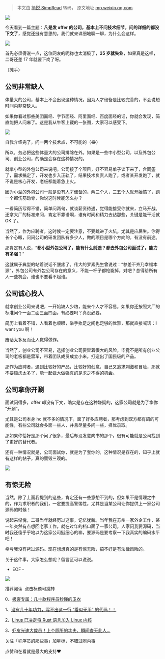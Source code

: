> 本文由 [简悦 SimpRead](http://ksria.com/simpread/) 转码， 原文地址 [mp.weixin.qq.com](https://mp.weixin.qq.com/s/wMXEZtZwhOwcAp4eD6OGwQ)

![](https://mmbiz.qpic.cn/mmbiz_jpg/LGh7bn8KbYC6dEpbeKIFb8TeLM2RB7psibNfkax3hUfQakMzkw51a1QFbFIjcfL5ibsQedlmy2NStXiccRZV822bg/640?wx_fmt=jpeg)  

今天看到一篇主题：**凡是发 offer 的公司，基本上不问技术细节，问的详细的都没下文了**，感觉还挺有意思的，我们就来详细地聊一聊，为什么会这样。

![](https://mmbiz.qpic.cn/mmbiz_png/z40lCFUAHpl9sP9wvjsK2JVCyLv4SnlWTq8Ty5F9a7gG1QxgBApNR8VwoYA7cONKMfhyv7HhAWC0VqFHb0A42g/640?wx_fmt=png)

首先必须得说一点，这位网友的昵称也太消极了，**35 岁就失业**，如果真是这样，二哥还差 17 年就要下岗了呀。

（摊手）

公司非常缺人
------

体量大的公司，基本上不会出现这种情况，因为人才储备是比较完善的，不会说短时间内非常缺人。

如果你看过那些美团面经、字节面经、阿里面经、百度面经的话，你就会发现，简直能把人问麻了。这是我从牛客上截的一张图，大家可以感受下。

![](https://mmbiz.qpic.cn/mmbiz_png/z40lCFUAHpl9sP9wvjsK2JVCyLv4SnlWNYtXpdIhBx4QLKRYiawHUibcEVK1al7hl9Qtu5rozIialQiavQcJhJhp0g/640?wx_fmt=png)

自我介绍完了，问一两个技术点，不可能的（😂）

所以，务必把这些体量大的公司排除在外。如果是一些中小型公司，以及外包公司、创业公司，的确是会存在这种情况的。

就拿小型的外包公司来说吧。公司接了个项目，好不容易单子谈下来了，合同签了，需求搞定了，开发也步入正轨了，结果技术负责人跑了，或者某开发跑了，就不说是核心开发，老板都能着急上火。

因为小型的外包公司一般是没有人才储备的，两三个人，三五个人就开始搞了，跑一个都伤筋动骨，你说这时候能怎么办？

一看简历写得不错，简单问两句，就谈薪资待遇，觉得能接受你就来，立马开战。还拿大厂的标准来问，肯定不靠谱啊，谁有时间和精力去钻那些，关键是能干活就 OK 了。

当然了，作为应聘者，这时候一定要注意，不要跳进了火坑，尤其是应届生。你得长个心眼，问问公司的研发团队有多少人，做的项目是哪个方向的，有没有前途。

那肯定有人说，“**都小型外包公司了，能有什么前途？都去外包公司面试了，能力有多强**？”

这就属于典型的站着说话不腰疼了。伟大的罗素先生曾说过：“参差不齐乃幸福本源”，外包公司有外包公司存在的意义，不能一杆子都枪毙掉，对吧？总得给所有人一些机会，谁也不要看不起谁。

公司诚心找人
------

就拿创业公司来说吧，一开始缺人少粮，能来个人才不容易，如果你还按照大厂的标准问个一面二面三面四面，有必要吗？真没必要。

简历上看着不错，人看着也顺眼，举手抬足之间也足够的优雅，那就直接喊话：I want you 啊！

废话太多反而让人觉得做作。

当然了，创业公司不容易，选择创业公司要冒着很大的风险，毕竟不是所有创业公司的老板都是雷军，带着团队成员成立小米，打造出了国民级的产品。

那作为应聘者，遇到比较好的产品，比较好的创意，自己又追求刺激和冒险，那就不要顾虑太多了，能一起做大做强真的是求之不得的机会。

公司拿你开涮
------

面试问得多，offer 却没有下文，确实是存在这种嫌疑的，这家公司就是为了拿你 “开涮”。

尤其是公司本身 hc 就不多的情况下，面了好多应聘者，那考虑到双方都有鸽的可能性，有些公司就会多面一些人，并且尽量多问一些，择优录取。

那如果你恰好是那个问了很多，最后却没发意向书的那个，很有可能就是公司找到了更好的替代者。

还有一种情况就是，公司面试你，就是为了套你的，这种情况是存在的，知乎上就有这样的帖子，真的蛮毁三观的。

![](https://mmbiz.qpic.cn/mmbiz_png/z40lCFUAHpl9sP9wvjsK2JVCyLv4SnlWmNNGDV5tNIFV4Rm2ZIR1ZPzOibTNKCu1zNZMaqbzojiaqBTRJqichfqEg/640?wx_fmt=png)

有惊无险
----

当然，除了上面我提到的这些，肯定还有一些意想不到的，但如果不是情理之中的，作为求职者的我们，一定要提高警惕性，尤其是当某公司让你提供上一家公司源码的时候！

说起来惭愧，二哥当年就经历过这事，记忆犹新。当年我在苏州一家外企工作，某一年突然有点想回老家工作，就在过年的档口面了一家公司，人家问我要源码，当时我还傻乎乎地以为这家公司挺细心的嘛，要源码是要考察一下我真实的编码水平吧！

幸亏我没有拷过源码。现在想想真的是有惊无险，搞不好是有法律风险的。

关于这件事，大家怎么想呢？留言区可以说说。

- EOF -

![](https://mmbiz.qpic.cn/mmbiz_png/75TZzMDzrHicTrtHkyYXHIRic2geP6qAw6lfdtTnXRmutUVYGby51FaoYicN77sh5Z1VGmQ0rmXpsVtlR4hLAOicQw/640?wx_fmt=png&wxfrom=5&wx_lazy=1&wx_co=1)

推荐阅读  点击标题可跳转

0、[极客专属：几十款程序员秒懂的卫衣](http://mp.weixin.qq.com/s?__biz=MjM5OTA1MDUyMA==&mid=2655478063&idx=1&sn=b4dad0d47f084754b530acbaa5ab15c2&chksm=bd72ad588a05244e5af68bf72fb0fd4167e8fc8f0ebed2bc7a7fb805c84faef575ba7f91ec76&scene=21#wechat_redirect)

1、[没有几十年功力，写不出这一行 “看似无用” 的代码！！](http://mp.weixin.qq.com/s?__biz=MjM5OTA1MDUyMA==&mid=2655478127&idx=1&sn=169e48528a30c5fddb276efffe643769&chksm=bd72ad188a05240ee5753a6b14fc5d86424b4845001cc8424a347772936dfbce689b91eb5af4&scene=21#wechat_redirect)

2、[Linus 已决定将 Rust 语言加入 Linux 内核](http://mp.weixin.qq.com/s?__biz=MjM5OTA1MDUyMA==&mid=2655478174&idx=2&sn=b60ca2e53653258dd9684e205a25495d&chksm=bd72ade98a0524ffa7336803ae2abab3d9f3c4b33959775bc8e407effaedaca81896fd7ef52a&scene=21#wechat_redirect)

3、[虾皮光速大裁员！上个厕所的功夫，瞬间查无此人...](http://mp.weixin.qq.com/s?__biz=MjM5OTA1MDUyMA==&mid=2655478242&idx=1&sn=fd12a467d272d71a140811ec6d76c1bc&chksm=bd72ad958a052483f0b105767799941d550544aaf6bc2a1e90c3e460e0f41736599f0aa95f67&scene=21#wechat_redirect)

关注「程序员的那些事」加星标，不错过圈内事  

点赞和在看就是最大的支持❤️